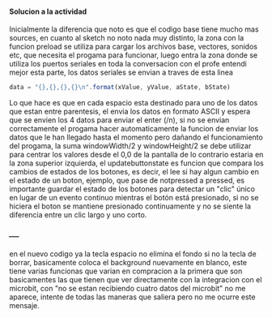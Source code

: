 #### Solucion a la actividad

Inicialmente la diferencia que noto es que el codigo base tiene mucho mas sources, en cuanto al sketch no noto nada muy distinto, la zona con la funcion preload se utiliza para cargar los archivos base, vectores, sonidos etc, que necesita el progama para funcionar, luego entra la zona donde se utiliza los puertos seriales en toda la conversacion con el profe entendi mejor esta parte, los datos seriales se envian a traves de esta linea
```js
data = "{},{},{},{}\n".format(xValue, yValue, aState, bState)
```
Lo que hace es que en cada espacio esta destinado para uno de los datos que estan entre parentesis, el envia los datos en formato ASCII y espera que se envien los 4 datos para enviar el enter (/n), si no se envian correctamente el progama hacer automaticamente la funcion de enviar los datos que le han llegado hasta el momento pero dañando el funcionamiento del progama, la suma  windowWidth/2 y windowHeight/2 se debe utilizar para centrar los valores desde el 0,0 de la pantalla de lo contrario estaria en la zona superior izquierda, el updatebuttonstate es funcion que compara los cambios de estados de los botones, es decir, el lee si hay algun cambio en el estado de un boton, ejemplo, que pase de notpressed a pressed, es importante guardar el estado de los botones para detectar un "clic" único en lugar de un evento continuo mientras el botón está presionado, si no se hiciera el boton se mantiene presionado continuamente y no se siente la diferencia entre un clic largo y uno corto.

##### ___

en el nuevo codigo ya la tecla espacio no elimina el fondo si no la tecla de borrar, basicamente coloca el background nuevamente en blanco, este tiene varias funcionas que varian en compracion a la primera que son basicamentes las que tienen que ver directamente con la integracion con el microbit, con "no se estan recibiendo cuatro datos del microbit" no me aparece, intente de todas las maneras que saliera pero no me ocurre este mensaje.
